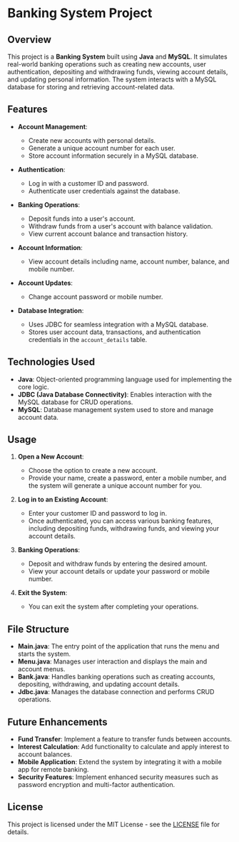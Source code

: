 
# Banking System Project

## Overview
This project is a **Banking System** built using **Java** and **MySQL**. It simulates real-world banking operations such as creating new accounts, user authentication, depositing and withdrawing funds, viewing account details, and updating personal information. The system interacts with a MySQL database for storing and retrieving account-related data.

## Features

- **Account Management**:
  - Create new accounts with personal details.
  - Generate a unique account number for each user.
  - Store account information securely in a MySQL database.
  
- **Authentication**:
  - Log in with a customer ID and password.
  - Authenticate user credentials against the database.

- **Banking Operations**:
  - Deposit funds into a user's account.
  - Withdraw funds from a user's account with balance validation.
  - View current account balance and transaction history.

- **Account Information**:
  - View account details including name, account number, balance, and mobile number.

- **Account Updates**:
  - Change account password or mobile number.

- **Database Integration**:
  - Uses JDBC for seamless integration with a MySQL database.
  - Stores user account data, transactions, and authentication credentials in the `account_details` table.

## Technologies Used

- **Java**: Object-oriented programming language used for implementing the core logic.
- **JDBC (Java Database Connectivity)**: Enables interaction with the MySQL database for CRUD operations.
- **MySQL**: Database management system used to store and manage account data.

## Usage

1. **Open a New Account**:
   - Choose the option to create a new account.
   - Provide your name, create a password, enter a mobile number, and the system will generate a unique account number for you.

2. **Log in to an Existing Account**:
   - Enter your customer ID and password to log in.
   - Once authenticated, you can access various banking features, including depositing funds, withdrawing funds, and viewing your account details.

3. **Banking Operations**:
   - Deposit and withdraw funds by entering the desired amount.
   - View your account details or update your password or mobile number.

4. **Exit the System**:
   - You can exit the system after completing your operations.

## File Structure

- **Main.java**: The entry point of the application that runs the menu and starts the system.
- **Menu.java**: Manages user interaction and displays the main and account menus.
- **Bank.java**: Handles banking operations such as creating accounts, depositing, withdrawing, and updating account details.
- **Jdbc.java**: Manages the database connection and performs CRUD operations.

## Future Enhancements

- **Fund Transfer**: Implement a feature to transfer funds between accounts.
- **Interest Calculation**: Add functionality to calculate and apply interest to account balances.
- **Mobile Application**: Extend the system by integrating it with a mobile app for remote banking.
- **Security Features**: Implement enhanced security measures such as password encryption and multi-factor authentication.

## License

This project is licensed under the MIT License - see the [LICENSE](LICENSE) file for details.

